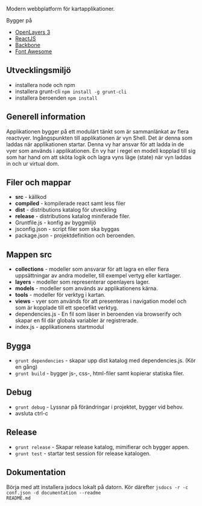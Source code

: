 Modern webbplatform för kartapplikationer.

Bygger på
* [OpenLayers 3](http://openlayers.org/)
* [ReactJS](http://facebook.github.io/react/)
* [Backbone](http://backbonejs.org/)
* [Font Awesome](https://fortawesome.github.io/Font-Awesome/)

## Utvecklingsmiljö
  * installera node och npm
  * installera grunt-cli <code>npm install -g grunt-cli</code>
  * installera beroenden <code>npm install</code>

## Generell information
Applikationen bygger på ett modulärt tänkt som är sammanlänkat av flera reactvyer.
Ingångspunkten till applikationen är vyn Shell. Det är denna som laddas när applikationen startar.
Denna vy har ansvar för att ladda in de vyer som används i applikationen.
En vy har i regel en modell kopplad till sig som har hand om att sköta logik och lagra vyns läge (state) när vyn laddas in och ur virtual dom.

## Filer och mappar
  * **src**  - källkod
  * **compiled**  - kompilerade react samt less filer
  * **dist**  - distributions katalog för utveckling
  * **release**  - distributions katalog miniferade filer.
  * Gruntfile.js - konfig av byggmiljö
  * jsconfig.json - script filer som ska byggas
  * package.json - projektdefinition och beroenden.

## Mappen src
  * **collections** - modeller som ansvarar för att lagra en eller flera uppsättningar av andra modeller, till exempel vertyg eller kartlager.
  * **layers** - modeller som representerar openlayers lager.
  * **models** - modeller som används av applikationens kärna.
  * **tools** - modeller för verktyg i kartan.
  * **views** - vyer som används för att presenteras i navigation model och som är kopplade till ett specefikt verktyg.
  * dependencies.js - En fil som läser in beroenden via browserify och skapar en fil där globala variabler är registrerade.
  * index.js - applikationens startmodul

## Bygga
  * <code>grunt dependencies</code> - skapar upp dist katalog med dependencies.js. (Kör en gång)
  * <code>grunt build</code> - bygger js-, css-, html-filer samt kopierar statiska filer.

## Debug
  * <code>grunt debug</code> - Lyssnar på förändringar i projektet, bygger vid behov.
  * avsluta ctrl-c


## Release
  * <code>grunt release</code> - Skapar release katalog, mimifierar och bygger appen.
  * <code>grunt test</code> - startar test session för release katalogen.

## Dokumentation
  Börja med att installera jsdocs lokalt på datorn.
  Kör därefter <code>jsdocs -r -c conf.json -d documentation --readme README.md</code>